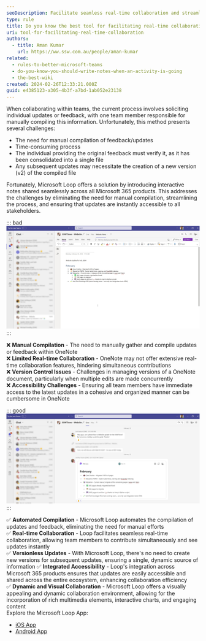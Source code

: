 ```yaml
---
seoDescription: Facilitate seamless real-time collaboration and streamline feedback compilation with Microsoft Loop, a powerful tool that automates note-taking across Microsoft 365 products.
type: rule
title: Do you know the best tool for facilitating real-time collaboration?
uri: tool-for-facilitating-real-time-collaboration
authors:
  - title: Aman Kumar
    url: https://ww.ssw.com.au/people/aman-kumar
related:
  - rules-to-better-microsoft-teams
  - do-you-know-you-should-write-notes-when-an-activity-is-going
  - the-best-wiki
created: 2024-02-26T12:33:21.000Z
guid: e4385123-a305-4b3f-a7bd-1ab052e23138
---
```


When collaborating within teams, the current process involves soliciting individual updates or feedback, with one team member responsible for manually compiling this information. Unfortunately, this method presents several challenges:

- The need for manual compilation of feedback/updates
- Time-consuming process
- The individual providing the original feedback must verify it, as it has been consolidated into a single file
- Any subsequent updates may necessitate the creation of a new version (v2) of the compiled file

Fortunately, Microsoft Loop offers a solution by introducing interactive notes shared seamlessly across all Microsoft 365 products. This addresses the challenges by eliminating the need for manual compilation, streamlining the process, and ensuring that updates are instantly accessible to all stakeholders.

<!--endintro-->

::: bad
![Figure: Bad example - Creating Notes in Microsoft OneNote](onenote-bad-example.jpg)
:::

❌ **Manual Compilation** - The need to manually gather and compile updates or feedback within OneNote  
❌ **Limited Real-time Collaboration** - OneNote may not offer extensive real-time collaboration features, hindering simultaneous contributions  
❌ **Version Control Issues** - Challenges in managing versions of a OneNote document, particularly when multiple edits are made concurrently  
❌ **Accessibility Challenges** - Ensuring all team members have immediate access to the latest updates in a cohesive and organized manner can be cumbersome in OneNote

::: good
![Figure: Good example - Using Microsoft Loop for interactive update within Teams chat)](microsoft-loop-good-example.jpg)
:::

✅ **Automated Compilation** - Microsoft Loop automates the compilation of updates and feedback, eliminating the need for manual efforts  
✅ **Real-time Collaboration** - Loop facilitates seamless real-time collaboration, allowing team members to contribute simultaneously and see updates instantly  
✅ **Versionless Updates** - With Microsoft Loop, there's no need to create new versions for subsequent updates, ensuring a single, dynamic source of information
✅ **Integrated Accessibility** - Loop's integration across Microsoft 365 products ensures that updates are easily accessible and shared across the entire ecosystem, enhancing collaboration efficiency  
✅ **Dynamic and Visual Collaboration** - Microsoft Loop offers a visually appealing and dynamic collaboration environment, allowing for the incorporation of rich multimedia elements, interactive charts, and engaging content  
Explore the Microsoft Loop App:

- [iOS App](https://apps.apple.com/au/app/microsoft-loop/id1637682491)
- [Android App](https://play.google.com/store/apps/details?id=com.microsoft.loop&hl=en&gl=US)
